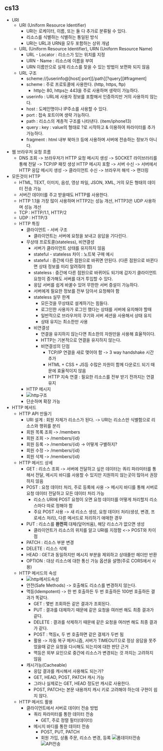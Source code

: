 cs13
--------------

* URI
    * URI (Uniform Resource Identifier)
        * URI는 로케이터, 이름, 또는 둘 다 추가로 분류될 수 있다.
        * 리소스를 식별하는 식별하는 통일된 방식
        * URI는 URL과 URN을 모두 포함하는 상위 개념
    * URL (Uniform Resource Identifier), URN (Uniform Resource Name)
        * URL - Locator : 리소스가 있는 위치를 지정
        * URN - Name : 리소스에 이름을 부여
        * URN 이름만으로 실제 리소스를 찾을 수 있는 방법이 보편화 되지 않음
    * URL 구조
        * scheme://[userinfo@]host[:port][/path][?query][#fragment]
        * scheme : 주로 프로토콜에 사용한다. (http, https, ftp)
            * http는 80, https는 443을 주로 사용하며 생략이 가능하다.
        * userinfo : URL에 사용자 정보를 포함해서 인증하지만 거의 사용하지 않는다.
        * host : 도메인명이나 IP주소를 사용할 수 있다.
        * port : 접속 포트이며 생략 가능하다.
        * path : 리소스의 계층적 구조를 나타낸다. (item/iphone13)
        * query : key : value의 형태로 ?로 시작하고 & 이용하여 파라미터를 추가 가능하다.
        * fragment : html 내부 북마크 등에 사용하며 서버에 전송하는 정보가 아니다.
* 웹 브라우저 요청 흐름
    * DNS 조회 -> 브라우저가 HTTP 요청 메시지 생성 -> SOCKET 라이브러리를 통해 전달 -> TCP/IP 패킷 생성 HTTP 메시지 포함 -> 서버 수신
      -> 서버에서 HTTP 응답 메시지 생성 -> 클라이언트 수신 -> 브라우저 해석 -> 랜더링
* 모든것이 HTTP
    * HTML, TEXT, 이미지, 음성, 영상 파일, JSON, XML, 거의 모든 형태의 데이터 전송 가능
    * 서버간 데이터를 주고 받을때도 HTTP를 사용한다.
    * HTTP 1.1을 가장 많이 사용하며 HTTP2는 성능 개선, HTTP3은 UDP 사용하며 성능 개선
    * TCP : HTTP/1.1, HTTP/2
    * UDP : HTTP/3
    * HTTP 특징
        * 클라이언트 - 서버 구조
            * 클라이언트는 서버에 요청을 보내고 응답을 기다린다.
        * 무상태 프로토콜(stateless), 비연결성
            * 서버가 클라이언트 상태를 유지하지 않음
            * stateful - stateless 차이 : 노트북 구매 예시
            * stateful : 중간에 다른 점원으로 바뀌면 안된다. (다른 점원으로 바뀐다면 상태 정보를 미리 알려줘야 함)
            * stateless : 중간에 다른 점원으로 바뀌어도 되기에 갑자기 클라이언트 요청이 증가해도 서버를 대거 투입할 수 있다.
            * 응답 서버를 쉽게 바꿀수 있어 무한한 서버 증설이 가능하다.
            * 서버에게 필요한 정보를 전부 담아서 요청해야 함
            * stateless 실무 한계
                * 모든것을 무상태로 설계하기는 힘들다.
                * 로그인한 사용자가 로그인 했다는 상태를 서버에 유지해야 할때
                * 일반적으로 브라우저의 쿠기와 서버 세션을 사용해서 상태 유지
                * 상태 유지는 최소한만 사용
            * 비연결성
                * 연결을 유지하지 않는다면 최소한의 자원만을 사용해 효율적이다.
                * HTTP는 기본적으로 연결을 유지하지 않는다.
                * 비연결성의 단점
                    * TCP/IP 연결을 새로 맺어야 함 -> 3 way handshake 시간 추가
                    * HTML + CSS + JS등 수많은 자원이 함께 다운로드 되기 때문에 효율적이지 않음
                    * HTTP 지속 연결 : 필요한 리소스를 전부 받기 전까지는 연결 유지
        * HTTP 메시지
        * ![http구조](https://user-images.githubusercontent.com/77956808/219685206-05e226f6-f46e-4250-a962-b042ea558a14.png)
        * 단순하며 확장 가능
* HTTP 메서드
    * HTTP API 만들기
        * URI 설계 : 회원 자체가 리소스가 된다. -> URI는 리소스만 식별함으로 리소스와 행위를 분리
        * 회원 목록 조회 -> /members
        * 회원 조회 -> /members/{id}
        * 회원 등록 -> /members/{id} -> 어떻게 구별하지?
        * 회원 수정 -> /members/{id}
        * 회원 삭제 -> /members/{id}
    * HTTP 메서드 상세
        * GET : 리소스 조회 -> 서버에 전달하고 싶은 데이터는 쿼리 파라미터를 통해서 전달, 메시지 바디를 사용할 수 있지만 지원하지 않는곳이 많아서 권장하지 않음
        * POST : 요청 데이터 처리, 주로 등록에 사용 -> 메시지 바디를 통해 서버로 요청 데이터 전달하고 모든 데이터 처리 가능
            * 리소스 URI에 POST 요청이 오면 요청 데이터를 어떻게 처리할지 리소스마다 따로 정해야 함
            * 주요 POST 사용 -> 새 리소스 생성, 요청 데이터 처리(생성, 변경, 프로세스 처리), 다른 메서드로 처리하기 애매한 경우
        * PUT : 리소스를 __완전히__ 대체(덮어씌움), 해당 리소스가 없으면 생성
            * 클라이언트가 리소스의 위치를 알고 URI를 지정함 <-> POST와 차이점
        * PATCH : 리소스 부분 변경
        * DELETE : 리소스 삭제
        * HEAD : GET과 동일하지만 메시지 부분을 제외하고 상태줄만 헤더만 반환
        * OPTION : 대상 리소스에 대한 통신 가능 옵션을 설명(주로 CORS에서 사용)
    * HTTP 메서드의 속성
        * ![http메서드속성](https://user-images.githubusercontent.com/77956808/219697396-c239cd4c-b01a-4ef0-916e-4ba9c001b075.png)
        * 안전(Safe Methods) -> 호출해도 리소스를 변경하지 않는다.
        * 멱등(Idempotent) -> 한 번 호출하든 두 번 호출하든 100번 호출하든 결과가 똑같다.
            * GET : 몇번 조회하든 같은 결과가 조회된다.
            * PUT : 결과를 대체하기 때문에 같은 요청을 여러번 해도 최종 결과가 같다.
            * DELETE : 결과를 삭제하기 때문에 같은 요청을 여러번 해도 최종 결과가 같다.
            * POST : 멱등x, 두 번 호출하면 같은 결제가 두번 됨
            * 활용 -> 자동 복구 메커니즘, 서버가 TIMEOUT으로 정상 응답을 못주었을때 같은 요청을 다시해도 되는지에 대한 판단 근거
            * 멱등은 외부 요인으로 중간에 리소스가 변경되는 것 까지는 고려하지 않음
        * 캐시가능(Cacheable)
            * 응답 결과를 캐시해서 사용해도 되는가?
            * GET, HEAD, POST, PATCH 캐시 가능
            * 그러나 실제로는 GET, HEAD 정도만 캐시로 사용한다.
            * POST, PATCH는 본문 내용까지 캐시 키로 고려해야 하는데 구현이 쉽지 않다.
    * HTTP 메서드 활용
        * 클라이언트에서 서버로 데이터 전송 방법
            * 쿼리 파라미터를 통한 데이터 전송
                * GET, 주로 정렬 필터(데이터)
            * 메시지 바디를 통한 데이터 전송
                * POST, PUT, PATCH
                * 회원 가입, 상품 주문, 리소스 변경, 등록
                  ![폼데이터전송](https://user-images.githubusercontent.com/77956808/219703637-ad8c8f67-9309-4ca3-a0fa-82e26e765156.png)
                  ![API전송](https://user-images.githubusercontent.com/77956808/219703670-8fa407fe-a8f0-4253-80a0-38ede0f73a9e.png)


